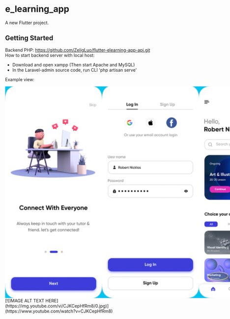 # e_learning_app

A new Flutter project.

## Getting Started

Backend PHP: https://github.com/ZeligLuo/flutter-elearning-app-api.git
<br>How to start backend server with local host:
- Download and open xampp (Then start Apache and MySQL)
- In the Laravel-admin source code, run CLI 'php artisan serve'

Example view:

<div style="display: flex; justify-content: space-evenly">
  <img title="view-1" alt="Welcome Screen" src="/assets/design/d1.png">
  <img title="view-2" alt="Login Screen" src="/assets/design/d2.png">
  <img title="view-3" alt="Home Screen" src="/assets/design/d3.png">
  <img title="view-3" alt="Course Detail Screen" src="/assets/design/d5.png">
</div>

<div style="margin: 0 auto; width: 100%;">
  [![IMAGE ALT TEXT HERE](https://img.youtube.com/vi/CJKCepHfRm8/0.jpg)](https://www.youtube.com/watch?v=CJKCepHfRm8)
</div>
